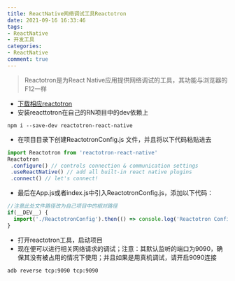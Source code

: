 ```yaml
---
title: ReactNative网络调试工具Reactotron
date: 2021-09-16 16:33:46
tags:
- ReactNative
- 开发工具
categories: 
- ReactNative 
comment: true
---
```


>Reactotron是为React Native应用提供网络调试的工具，其功能与浏览器的F12一样
- [下载相应reactotron](https://github.com/infinitered/reactotron/releases)
- 安装reacttotron在自己的RN项目中的dev依赖上
```
npm i --save-dev reactotron-react-native
```

- 在项目目录下创建ReactotronConfig.js 文件，并且将以下代码粘贴进去
```js
import Reactotron from 'reactotron-react-native'
Reactotron
 .configure() // controls connection & communication settings
 .useReactNative() // add all built-in react native plugins
 .connect() // let's connect!
```
- 最后在App.js或者index.js中引入ReactotronConfig.js，添加以下代码：
```js
//注意此处文件路径改为自己项目中的相对路径
if(__DEV__) {
  import('./ReactotronConfig').then(() => console.log('Reactotron Configured'))
}
```
- 打开reactotron工具，启动项目
- 现在便可以进行相关网络请求的调试；注意：其默认监听的端口为9090，确保其没有被占用的情况下使用；并且如果是用真机调试，请开启9090连接
```
adb reverse tcp:9090 tcp:9090
```